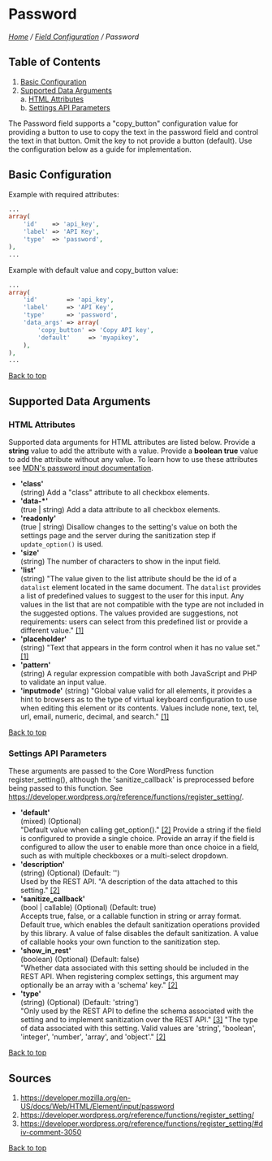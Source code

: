 # Password

*[Home](../../README.md) / [Field Configuration](../field-configuration.md) / Password*

## Table of Contents

1. [Basic Configuration](#basic-configuration)
2. [Supported Data Arguments](#supported-data-arguments)  
   a. [HTML Attributes](#html-attributes)  
   b. [Settings API Parameters](#settings-api-parameters)

The Password field supports a "copy_button" configuration value for providing a button to use to copy the text in the password field and control the text in that button. Omit the key to not provide a button (default). Use the configuration below as a guide for implementation.

## Basic Configuration

Example with required attributes:

```php
...
array(
	'id'    => 'api_key',
	'label' => 'API Key',
	'type'  => 'password',
),
...
```

Example with default value and copy_button value:

```php
...
array(
	'id'        => 'api_key',
	'label'     => 'API Key',
	'type'      => 'password',
	'data_args' => array(
		'copy_button' => 'Copy API key',
		'default'     => 'myapikey',
	),
),
...
```

[Back to top](#password)

## Supported Data Arguments

### HTML Attributes

Supported data arguments for HTML attributes are listed below. Provide a **string** value to add the attribute with a value. Provide a **boolean true** value to add the attribute without any value. To learn how to use these attributes see [MDN's password input documentation](https://developer.mozilla.org/en-US/docs/Web/HTML/Element/input/password).

* __'class'__  
  (string) Add a "class" attribute to all checkbox elements.
* __'data-*'__  
  (true | string) Add a data attribute to all checkbox elements.
* __'readonly'__  
  (true | string) Disallow changes to the setting's value on both the settings page and the server during the sanitization step if `update_option()` is used.
* __'size'__  
  (string) The number of characters to show in the input field.
* __'list'__  
  (string) "The value given to the list attribute should be the id of a `datalist` element located in the same document. The `datalist` provides a list of predefined values to suggest to the user for this input. Any values in the list that are not compatible with the type are not included in the suggested options. The values provided are suggestions, not requirements: users can select from this predefined list or provide a different value." [[1]](#sources)
* __'placeholder'__  
  (string) "Text that appears in the form control when it has no value set." [[1]](#sources)
* __'pattern'__  
  (string) A regular expression compatible with both JavaScript and PHP to validate an input value.
* __'inputmode'__
  (string) "Global value valid for all elements, it provides a hint to browsers as to the type of virtual keyboard configuration to use when editing this element or its contents. Values include none, text, tel, url, email, numeric, decimal, and search." [[1]](#sources)

[Back to top](#password)

### Settings API Parameters

These arguments are passed to the Core WordPress function register_setting(), although the 'sanitize_callback' is preprocessed before being passed to this function. See https://developer.wordpress.org/reference/functions/register_setting/.

* __'default'__  
  (mixed) (Optional)  
  "Default value when calling get_option()." [[2]](#sources) Provide a string if the field is configured to provide a single choice. Provide an array if the field is configured to allow the user to enable more than once choice in a field, such as with multiple checkboxes or a multi-select dropdown.
* __'description'__  
  (string) (Optional) (Default: '')  
  Used by the REST API. "A description of the data attached to this setting." [[2]](#sources)
* __'sanitize_callback'__  
  (bool | callable) (Optional) (Default: true)  
  Accepts true, false, or a callable function in string or array format. Default true, which enables the default sanitization operations provided by this library. A value of false disables the default sanitization. A value of callable hooks your own function to the sanitization step.
* __'show_in_rest'__  
  (boolean) (Optional) (Default: false)  
  "Whether data associated with this setting should be included in the REST API. When registering complex settings, this argument may optionally be an array with a 'schema' key." [[2]](#sources)
* __'type'__  
  (string) (Optional) (Default: 'string')  
  "Only used by the REST API to define the schema associated with the setting and to implement sanitization over the REST API." [[3]](#sources) "The type of data associated with this setting. Valid values are 'string', 'boolean', 'integer', 'number', 'array', and 'object'." [[2]](#sources)

[Back to top](#password)

## Sources

1. https://developer.mozilla.org/en-US/docs/Web/HTML/Element/input/password
2. https://developer.wordpress.org/reference/functions/register_setting/
3. https://developer.wordpress.org/reference/functions/register_setting/#div-comment-3050

[Back to top](#password)
